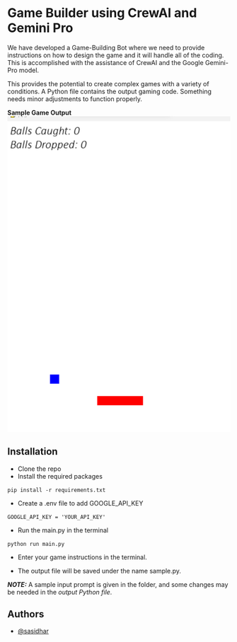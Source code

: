 # Game Builder using CrewAI and Gemini Pro

We have developed a Game-Building Bot where we need to provide instructions on how to design the game and it will handle all of the coding. This is accomplished with the assistance of CrewAI and the Google Gemini-Pro model.

This provides the potential to create complex games with a variety of conditions. A Python file contains the output gaming code. Something needs minor adjustments to function properly.

**Sample Game Output**
![Sample Game Output](./public/output_img.png "Sample Game Output")


## Installation

* Clone the repo
* Install the required packages
```shell
pip install -r requirements.txt
```
* Create a .env file to add GOOGLE_API_KEY
```shell
GOOGLE_API_KEY = 'YOUR_API_KEY'
```
* Run the main.py in the terminal
```shell
python run main.py
```

* Enter your game instructions in the terminal.

* The output file will be saved under the name sample.py.

**_NOTE:_**   A sample input prompt is given in the folder, and some changes may be needed in the *output Python file*.




## Authors

- [@sasidhar](https://github.com/sastrysasi4)

